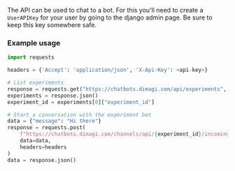 The API can be used to chat to a bot. For this you'll need to create a `UserAPIKey` for your user by going to the django admin page. Be sure to keep this key somewhere safe.

### Example usage
```python
import requests

headers = {'Accept': 'application/json', 'X-Api-Key': <api-key>}

# List experiments
response = requests.get("https://chatbots.dimagi.com/api/experiments", headers=headers)
experiments = response.json()
experiment_id = experiments[0]["experiment_id"]

# Start a conversation with the experiment bot
data = {"message": "Hi there"}
response = requests.post(
    f"https://chatbots.dimagi.com/channels/api/{experiment_id}/incoming_message",
    data=data,
    headers=headers
)
data = response.json()
```

